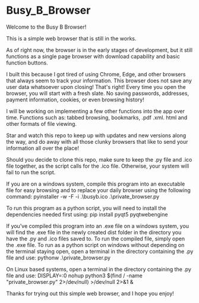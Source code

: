 # Busy_B_Browser

Welcome to the Busy B Browser!

This is a simple web browser that is still in the works.

As of right now, the browser is in the early stages of development, but it still functions as a single page browser with download capability and basic function buttons.


I built this because I got tired of using Chrome, Edge, and other browsers that always seem to track your information. This browser does not save any user data whatsoever upon closing! That's right! Every time you open the browser, you will start with a fresh slate. No saving passwords, addresses, payment information, cookies, or even browsing history!

I will be working on implementing a few other functions into the app over time. Functions such as: tabbed browsing, bookmarks, .pdf .xml. html and other formats of file viewing.

Star and watch this repo to keep up with updates and new versions along the way, and do away with all those clunky browsers that like to send your information all over the place!

Should you decide to clone this repo, make sure to keep the .py file and .ico file together, as the script calls for the .ico file. Otherwise, your system will fail to run the script.

If you are on a windows system, compile this program into an executable file for easy browsing and to replace your daily browser using the following command:
pyinstaller -w -F -i .\busyb.ico .\private_browser.py

To run this program as a python script, you will need to install the dependencies needed first using:
pip install pyqt5 pyqtwebengine

If you've compiled this program into an .exe file on a windows system, you will find the .exe file in the newly created dist folder in the directory you have the .py and .ico files saved to. To run the compiled file, simply open the .exe file.
To run as a python script on windows without depending on the terminal staying open, open a terminal in the directory containing the .py file and use:
pythonw .\private_browser.py

On Linux based systems, open a terminal in the directory containing the .py file and use:
DISPLAY=:0 nohup python3 $(find / -name "private_browser.py" 2>/dev/null) >/dev/null 2>&1 &

Thanks for trying out this simple web browser, and I hope you enjoy!
